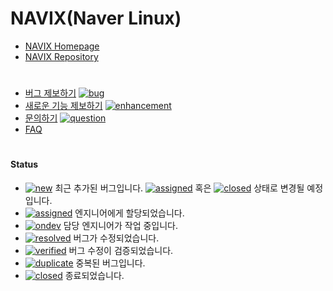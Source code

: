 # NAVIX(Naver Linux)

- [NAVIX Homepage](https://navix.navercorp.com/)
- [NAVIX Repository](https://dlnavix.navercorp.com/)

#
- [버그 제보하기](https://github.com/NaverCloudPlatform/Navix/issues/new?assignees=&labels=bug%2Cnew&projects=&template=bugreport.yml&title=%5BBUG%5D) [![bug](https://img.shields.io/github/labels/NaverCloudPlatform/Navix/bug)](https://github.com/NaverCloudPlatform/Navix/labels/bug)
- [새로운 기능 제보하기](https://github.com/NaverCloudPlatform/Navix/issues/new?assignees=&labels=enhancement&projects=&template=feature_request.yml&title=%5BENHANCEMENT%5D) [![enhancement](https://img.shields.io/github/labels/NaverCloudPlatform/Navix/enhancement)](https://github.com/NaverCloudPlatform/Navix/labels/enhancement)
- [문의하기](https://github.com/NaverCloudPlatform/Navix/issues/new?assignees=&labels=question&projects=&template=question.yml&title=%5BQ%5D) [![question](https://img.shields.io/github/labels/NaverCloudPlatform/Navix/question)](https://github.com/NaverCloudPlatform/Navix/labels/question)
- [FAQ](https://github.com/NaverCloudPlatform/Navix/tree/main/)

#
#### Status

- [![new](https://img.shields.io/github/labels/NaverCloudPlatform/Navix/new)](https://github.com/NaverCloudPlatform/Navix/labels/new) 최근 추가된 버그입니다. [![assigned](https://img.shields.io/github/labels/NaverCloudPlatform/Navix/assigned)](https://github.com/NaverCloudPlatform/Navix/labels/assigned) 혹은 [![closed](https://img.shields.io/github/labels/NaverCloudPlatform/Navix/closed)](https://github.com/NaverCloudPlatform/Navix/labels/closed) 상태로 변경될 예정입니다.
- [![assigned](https://img.shields.io/github/labels/NaverCloudPlatform/Navix/assigned)](https://github.com/NaverCloudPlatform/Navix/labels/assigned) 엔지니어에게 할당되었습니다.
- [![ondev](https://img.shields.io/github/labels/NaverCloudPlatform/Navix/ondev)](https://github.com/NaverCloudPlatform/Navix/labels/ondev) 담당 엔지니어가 작업 중입니다.
- [![resolved](https://img.shields.io/github/labels/NaverCloudPlatform/Navix/resolved)](https://github.com/NaverCloudPlatform/Navix/labels/resolved) 버그가 수정되었습니다.
- [![verified](https://img.shields.io/github/labels/NaverCloudPlatform/Navix/verified)](https://github.com/NaverCloudPlatform/Navix/labels/verified) 버그 수정이 검증되었습니다.
- [![duplicate](https://img.shields.io/github/labels/NaverCloudPlatform/Navix/duplicate)](https://github.com/NaverCloudPlatform/Navix/labels/duplicate) 중복된 버그입니다.
- [![closed](https://img.shields.io/github/labels/NaverCloudPlatform/Navix/closed)](https://github.com/NaverCloudPlatform/Navix/labels/closed) 종료되었습니다.
